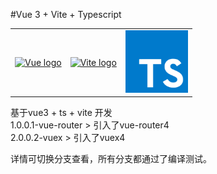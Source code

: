 #Vue 3 + Vite + Typescript  
<table>
  <tbody>
    <tr>
    <td align="center" valign="middle">
            <a href="https://vuejs.org" target="_blank" rel="noopener noreferrer">
               <img width="100" src="https://vuejs.org/images/logo.png" alt="Vue logo">
             </a>  
          </td>
      <td align="center" valign="middle">
        <a href="https://vitejs.dev" target="_blank" rel="noopener noreferrer">
           <img width="100" src="https://vitejs.dev/logo.svg" alt="Vite logo">
         </a>
      </td>
      <td align="center" valign="middle">
        <a href="https://www.tslang.cn/" target="_blank" rel="noopener noreferrer">
           <img width="100" src="https://raw.githubusercontent.com/github/explore/80688e429a7d4ef2fca1e82350fe8e3517d3494d/topics/typescript/typescript.png" alt="Ts logo">
         </a>
      </td>
    </tr>
  </tbody>
</table>


基于vue3 + ts + vite  开发  
1.0.0.1-vue-router >  引入了vue-router4  
2.0.0.2-vuex > 引入了vuex4

详情可切换分支查看，所有分支都通过了编译测试。
